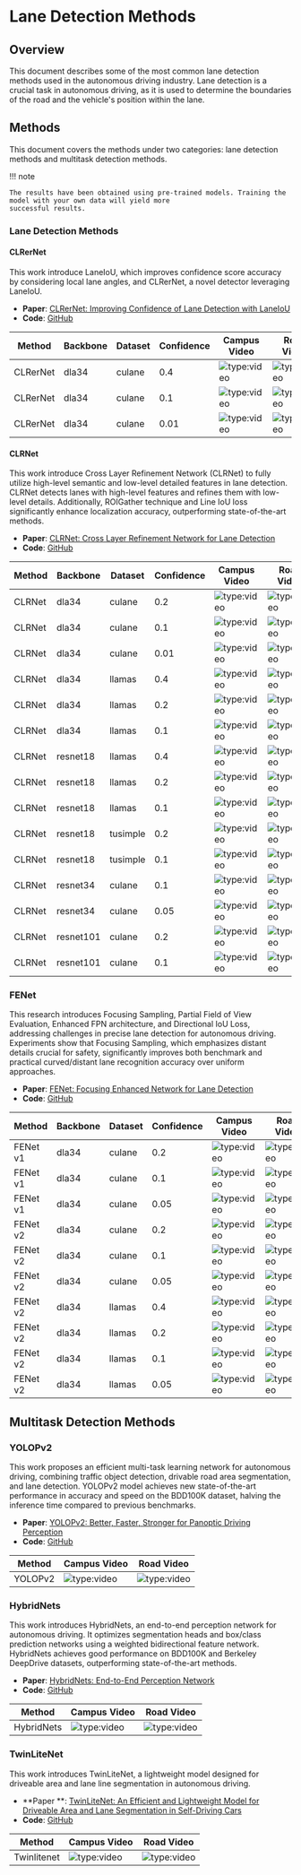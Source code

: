 # Lane Detection Methods

## Overview

This document describes some of the most common lane detection methods used in the autonomous driving industry.
Lane detection is a crucial task in autonomous driving, as it is used to determine the boundaries of the road and the
vehicle's position within the lane.

## Methods

This document covers the methods under two categories: lane detection methods and multitask detection methods.

!!! note

    The results have been obtained using pre-trained models. Training the model with your own data will yield more 
    successful results.

### Lane Detection Methods

#### CLRerNet

This work introduce LaneIoU, which improves confidence score accuracy by considering local lane angles, and CLRerNet,
a novel detector leveraging LaneIoU.

- **Paper**: [CLRerNet: Improving Confidence of Lane Detection with LaneIoU](https://arxiv.org/abs/2305.08366)
- **Code**: [GitHub](https://github.com/hirotomusiker/CLRerNet)

| Method   | Backbone | Dataset | Confidence | Campus Video                                | Road Video                                  |
|----------|----------|---------|------------|---------------------------------------------|---------------------------------------------|
| CLRerNet | dla34    | culane  | 0.4        | ![type:video](https://youtu.be/bfuHuoembGg) | ![type:video](https://youtu.be/9r_IEg_IkJ8) |
| CLRerNet | dla34    | culane  | 0.1        | ![type:video](https://youtu.be/XVonhGmvt8Q) | ![type:video](https://youtu.be/5P6-yqCPAns) |
| CLRerNet | dla34    | culane  | 0.01       | ![type:video](https://youtu.be/Sp599_HyegU) | ![type:video](https://youtu.be/2tz9gXNIjqs) |

#### CLRNet

This work introduce Cross Layer Refinement Network (CLRNet) to fully utilize high-level semantic and low-level detailed
features in lane detection.
CLRNet detects lanes with high-level features and refines them with low-level details.
Additionally, ROIGather technique and Line IoU loss significantly enhance localization accuracy,
outperforming state-of-the-art methods.

- **Paper**: [CLRNet: Cross Layer Refinement Network for Lane Detection](https://arxiv.org/abs/2203.10350)
- **Code**: [GitHub](https://github.com/Turoad/CLRNet)

| Method | Backbone  | Dataset  | Confidence | Campus Video                                | Road Video                                  |
|--------|-----------|----------|------------|---------------------------------------------|---------------------------------------------|
| CLRNet | dla34     | culane   | 0.2        | ![type:video](https://youtu.be/n2HpKlOKGvc) | ![type:video](https://youtu.be/K6-AHSraopc) |
| CLRNet | dla34     | culane   | 0.1        | ![type:video](https://youtu.be/BWdCEFy6k3w) | ![type:video](https://youtu.be/dHrzsIotVWA) |
| CLRNet | dla34     | culane   | 0.01       | ![type:video](https://youtu.be/5iNo2VMD9os) | ![type:video](https://youtu.be/nl4Lthr1mT8) |
| CLRNet | dla34     | llamas   | 0.4        | ![type:video](https://youtu.be/IxzJ7TfaSrk) | ![type:video](https://youtu.be/IxDdOI5efl0) |
| CLRNet | dla34     | llamas   | 0.2        | ![type:video](https://youtu.be/vaR8tAgB1Ew) | ![type:video](https://youtu.be/vc8-kslVi34) |
| CLRNet | dla34     | llamas   | 0.1        | ![type:video](https://youtu.be/LkDeZQOItqw) | ![type:video](https://youtu.be/r-O92vxSXuw) |
| CLRNet | resnet18  | llamas   | 0.4        | ![type:video](https://youtu.be/nqSupblM89o) | ![type:video](https://youtu.be/py1S5fDIC5E) |
| CLRNet | resnet18  | llamas   | 0.2        | ![type:video](https://youtu.be/rrNoXck6YLc) | ![type:video](https://youtu.be/KHaS9GXueJg) |
| CLRNet | resnet18  | llamas   | 0.1        | ![type:video](https://youtu.be/J-gU1xbba28) | ![type:video](https://youtu.be/5U3O0iaUWF4) |
| CLRNet | resnet18  | tusimple | 0.2        | ![type:video](https://youtu.be/HfZYdADQsPM) | ![type:video](https://youtu.be/syse16SpafY) |
| CLRNet | resnet18  | tusimple | 0.1        | ![type:video](https://youtu.be/o3w3wL_f-GY) | ![type:video](https://youtu.be/O2HwNfTJvSQ) |
| CLRNet | resnet34  | culane   | 0.1        | ![type:video](https://youtu.be/6IgkfJsCjWA) | ![type:video](https://youtu.be/LgU3mQniP8c) |
| CLRNet | resnet34  | culane   | 0.05       | ![type:video](https://youtu.be/eLLcPrEpy84) | ![type:video](https://youtu.be/fPoP3uFpzRw) |
| CLRNet | resnet101 | culane   | 0.2        | ![type:video](https://youtu.be/FODj_M-RRC4) | ![type:video](https://youtu.be/5fG8ApvTFD4) |
| CLRNet | resnet101 | culane   | 0.1        | ![type:video](https://youtu.be/i0Bu2-Ef8T8) | ![type:video](https://youtu.be/DWy4HeHyZYQ) |

### FENet

This research introduces Focusing Sampling, Partial Field of View Evaluation, Enhanced FPN architecture,
and Directional IoU Loss, addressing challenges in precise lane detection for autonomous driving.
Experiments show that Focusing Sampling, which emphasizes distant details crucial for safety,
significantly improves both benchmark and practical curved/distant lane recognition accuracy over uniform approaches.

- **Paper**: [FENet: Focusing Enhanced Network for Lane Detection](https://arxiv.org/abs/2312.17163)
- **Code**: [GitHub](https://github.com/HanyangZhong/FENet)

| Method   | Backbone | Dataset | Confidence | Campus Video                                | Road Video                                  |
|----------|----------|---------|------------|---------------------------------------------|---------------------------------------------|
| FENet v1 | dla34    | culane  | 0.2        | ![type:video](https://youtu.be/eGHgxf-8mcg) | ![type:video](https://youtu.be/YMKCWLWq2Ww) |
| FENet v1 | dla34    | culane  | 0.1        | ![type:video](https://youtu.be/em3eaZ6RKZM) | ![type:video](https://youtu.be/bCjEUtoIYac) |
| FENet v1 | dla34    | culane  | 0.05       | ![type:video](https://youtu.be/_3gwLW54aHw) | ![type:video](https://youtu.be/24hjuNlZBIQ) |
| FENet v2 | dla34    | culane  | 0.2        | ![type:video](https://youtu.be/Z4WPJ9Cop2w) | ![type:video](https://youtu.be/d3bovsjF2tE) |
| FENet v2 | dla34    | culane  | 0.1        | ![type:video](https://youtu.be/vbE1wNIc1Js) | ![type:video](https://youtu.be/ezWGPTSbBAw) |
| FENet v2 | dla34    | culane  | 0.05       | ![type:video](https://youtu.be/sJvyR6jrlpY) | ![type:video](https://youtu.be/XKuJ-YoVusY) |
| FENet v2 | dla34    | llamas  | 0.4        | ![type:video](https://youtu.be/_GrUe6phC7U) | ![type:video](https://youtu.be/_YLDS-gTg2w) |
| FENet v2 | dla34    | llamas  | 0.2        | ![type:video](https://youtu.be/G59KpXE-2OI) | ![type:video](https://youtu.be/3MaNauiPAxQ) |
| FENet v2 | dla34    | llamas  | 0.1        | ![type:video](https://youtu.be/cre7XhUF7IM) | ![type:video](https://youtu.be/vGKDraGFamM) |
| FENet v2 | dla34    | llamas  | 0.05       | ![type:video](https://youtu.be/TNpBmidhChQ) | ![type:video](https://youtu.be/Z67DTfoppVo) |

## Multitask Detection Methods

### YOLOPv2

This work proposes an efficient multi-task learning network for autonomous driving,
combining traffic object detection, drivable road area segmentation, and lane detection.
YOLOPv2 model achieves new state-of-the-art performance in accuracy and speed on the BDD100K dataset,
halving the inference time compared to previous benchmarks.

- **Paper**: [YOLOPv2: Better, Faster, Stronger for Panoptic Driving Perception](https://arxiv.org/abs/2208.11434)
- **Code**: [GitHub](https://github.com/CAIC-AD/YOLOPv2)

| Method  | Campus Video                                | Road Video                                  |
|---------|---------------------------------------------|---------------------------------------------|
| YOLOPv2 | ![type:video](https://youtu.be/iovwTg3cisA) | ![type:video](https://youtu.be/UzkCnI0Sx7c) |

### HybridNets

This work introduces HybridNets, an end-to-end perception network for autonomous driving.
It optimizes segmentation heads and box/class prediction networks using a weighted bidirectional feature network.
HybridNets achieves good performance on BDD100K and Berkeley DeepDrive datasets, outperforming state-of-the-art methods.

- **Paper**: [HybridNets: End-to-End Perception Network](https://arxiv.org/abs/2203.09035)
- **Code**: [GitHub](https://github.com/datvuthanh/HybridNets)

| Method     | Campus Video                                | Road Video                                  |
|------------|---------------------------------------------|---------------------------------------------|
| HybridNets | ![type:video](https://youtu.be/ph9TKSiWvd4) | ![type:video](https://youtu.be/aNsm4Uj1gcA) |

### TwinLiteNet

This work introduces TwinLiteNet, a lightweight model designed for driveable area and lane line segmentation in
autonomous driving.

- **Paper
  **: [TwinLiteNet: An Efficient and Lightweight Model for Driveable Area and Lane Segmentation in Self-Driving Cars](https://arxiv.org/abs/2307.10705)
- **Code**: [GitHub](https://github.com/chequanghuy/TwinLiteNet)

| Method      | Campus Video                                | Road Video                                  |
|-------------|---------------------------------------------|---------------------------------------------|
| Twinlitenet | ![type:video](https://youtu.be/hDIcbBup7ww) | ![type:video](https://youtu.be/4J9zSoVxw-Q) |